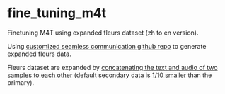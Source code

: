 # fine_tuning_m4t
Finetuning M4T using expanded fleurs dataset (zh to en version).

Using [customized seamless communication github repo](https://github.com/ivanhe123/seamless_communication/blob/main/src/seamless_communication/datasets/huggingface.py) to generate expanded fleurs data.

Fleurs dataset are expanded by [concatenating the text and audio of two samples to each other](https://github.com/ivanhe123/seamless_communication/blob/a850561daf4bb700d9c79f9925681535de3ff525/src/seamless_communication/datasets/huggingface.py#L105C1-L125C18) (default secondary data is [1/10 smaller](https://github.com/ivanhe123/seamless_communication/blob/a850561daf4bb700d9c79f9925681535de3ff525/src/seamless_communication/datasets/huggingface.py#L116) than the primary).

